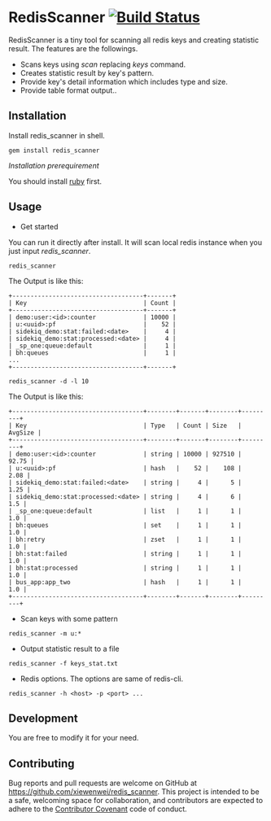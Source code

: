 # RedisScanner [![Build Status][travis-image]][travis-link]

[travis-image]: https://travis-ci.org/xiewenwei/redis_scanner.svg?branch=master
[travis-link]: http://travis-ci.org/xiewenwei/redis_scanner
[travis-home]: http://travis-ci.org/

RedisScanner is a tiny tool for scanning all redis keys and creating statistic result. The features are the followings.

* Scans keys using *scan* replacing *keys* command.
* Creates statistic result by key's pattern.
* Provide key's detail information which includes type and size.
* Provide table format output..

## Installation

Install redis_scanner in shell.

```shell
gem install redis_scanner
```

*Installation prerequirement*

You should install [ruby](https://www.ruby-lang.org/) first.

## Usage

* Get started

You can run it directly after install. It will scan local redis instance when you just input *redis_scanner*.

```shell
redis_scanner
```

The Output is like this:

```shell
+------------------------------------+-------+
| Key                                | Count |
+------------------------------------+-------+
| demo:user:<id>:counter             | 10000 |
| u:<uuid>:pf                        |    52 |
| sidekiq_demo:stat:failed:<date>    |     4 |
| sidekiq_demo:stat:processed:<date> |     4 |
| _sp_one:queue:default              |     1 |
| bh:queues                          |     1 |
...
+------------------------------------+-------+
```

```shell
redis_scanner -d -l 10
```

The Output is like this:

```shell
+------------------------------------+--------+-------+--------+---------+
| Key                                | Type   | Count | Size   | AvgSize |
+------------------------------------+--------+-------+--------+---------+
| demo:user:<id>:counter             | string | 10000 | 927510 |   92.75 |
| u:<uuid>:pf                        | hash   |    52 |    108 |    2.08 |
| sidekiq_demo:stat:failed:<date>    | string |     4 |      5 |    1.25 |
| sidekiq_demo:stat:processed:<date> | string |     4 |      6 |     1.5 |
| _sp_one:queue:default              | list   |     1 |      1 |     1.0 |
| bh:queues                          | set    |     1 |      1 |     1.0 |
| bh:retry                           | zset   |     1 |      1 |     1.0 |
| bh:stat:failed                     | string |     1 |      1 |     1.0 |
| bh:stat:processed                  | string |     1 |      1 |     1.0 |
| bus_app:app_two                    | hash   |     1 |      1 |     1.0 |
+------------------------------------+--------+-------+--------+---------+
```

* Scan keys with some pattern

```shell
redis_scanner -m u:*
```

* Output statistic result to a file

```shell
redis_scanner -f keys_stat.txt
```

* Redis options. The options are same of redis-cli.

```shell
redis_scanner -h <host> -p <port> ...
```

## Development

You are free to modify it for your need.

## Contributing

Bug reports and pull requests are welcome on GitHub at https://github.com/xiewenwei/redis_scanner. This project is intended to be a safe, welcoming space for collaboration, and contributors are expected to adhere to the [Contributor Covenant](http://contributor-covenant.org) code of conduct.

